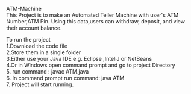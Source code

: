 ATM-Machine  <br />
This Project is to make an Automated Teller Machine with user's ATM Number,ATM Pin. Using this data,users can withdraw, deposit, and view their account balance.

To run the project <br />
1.Download the code file  <br />
2.Store them in a single folder  <br />
3.Either use your Java IDE e.g. Eclipse ,InteliJ or NetBeans <br />
4.Or in Windows open command prompt and go to project Directory <br />
5. run command : javac ATM.java <br />
6. In command prompt run command: java ATM <br />
7. Project will start running. <br />
